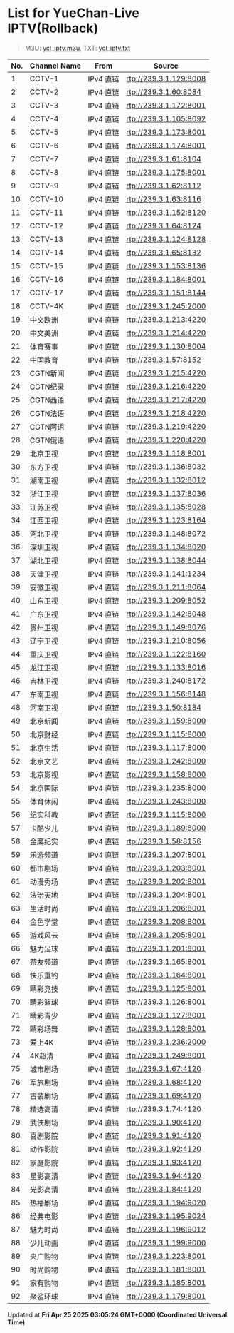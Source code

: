 # List for **YueChan-Live IPTV**(Rollback)

> M3U: [ycl_iptv.m3u](/ycl_iptv.m3u), TXT: [ycl_iptv.txt](/txt/ycl_iptv.txt)

| No. | Channel Name | From | Source |
| --- | ------------ | ---- | ------ |
| 1 | CCTV-1 | IPv4 直链 | <rtp://239.3.1.129:8008> |
| 2 | CCTV-2 | IPv4 直链 | <rtp://239.3.1.60:8084> |
| 3 | CCTV-3 | IPv4 直链 | <rtp://239.3.1.172:8001> |
| 4 | CCTV-4 | IPv4 直链 | <rtp://239.3.1.105:8092> |
| 5 | CCTV-5 | IPv4 直链 | <rtp://239.3.1.173:8001> |
| 6 | CCTV-6 | IPv4 直链 | <rtp://239.3.1.174:8001> |
| 7 | CCTV-7 | IPv4 直链 | <rtp://239.3.1.61:8104> |
| 8 | CCTV-8 | IPv4 直链 | <rtp://239.3.1.175:8001> |
| 9 | CCTV-9 | IPv4 直链 | <rtp://239.3.1.62:8112> |
| 10 | CCTV-10 | IPv4 直链 | <rtp://239.3.1.63:8116> |
| 11 | CCTV-11 | IPv4 直链 | <rtp://239.3.1.152:8120> |
| 12 | CCTV-12 | IPv4 直链 | <rtp://239.3.1.64:8124> |
| 13 | CCTV-13 | IPv4 直链 | <rtp://239.3.1.124:8128> |
| 14 | CCTV-14 | IPv4 直链 | <rtp://239.3.1.65:8132> |
| 15 | CCTV-15 | IPv4 直链 | <rtp://239.3.1.153:8136> |
| 16 | CCTV-16 | IPv4 直链 | <rtp://239.3.1.184:8001> |
| 17 | CCTV-17 | IPv4 直链 | <rtp://239.3.1.151:8144> |
| 18 | CCTV-4K | IPv4 直链 | <rtp://239.3.1.245:2000> |
| 19 | 中文欧洲 | IPv4 直链 | <rtp://239.3.1.213:4220> |
| 20 | 中文美洲 | IPv4 直链 | <rtp://239.3.1.214:4220> |
| 21 | 体育赛事 | IPv4 直链 | <rtp://239.3.1.130:8004> |
| 22 | 中国教育 | IPv4 直链 | <rtp://239.3.1.57:8152> |
| 23 | CGTN新闻 | IPv4 直链 | <rtp://239.3.1.215:4220> |
| 24 | CGTN纪录 | IPv4 直链 | <rtp://239.3.1.216:4220> |
| 25 | CGTN西语 | IPv4 直链 | <rtp://239.3.1.217:4220> |
| 26 | CGTN法语 | IPv4 直链 | <rtp://239.3.1.218:4220> |
| 27 | CGTN阿语 | IPv4 直链 | <rtp://239.3.1.219:4220> |
| 28 | CGTN俄语 | IPv4 直链 | <rtp://239.3.1.220:4220> |
| 29 | 北京卫视 | IPv4 直链 | <rtp://239.3.1.118:8001> |
| 30 | 东方卫视 | IPv4 直链 | <rtp://239.3.1.136:8032> |
| 31 | 湖南卫视 | IPv4 直链 | <rtp://239.3.1.132:8012> |
| 32 | 浙江卫视 | IPv4 直链 | <rtp://239.3.1.137:8036> |
| 33 | 江苏卫视 | IPv4 直链 | <rtp://239.3.1.135:8028> |
| 34 | 江西卫视 | IPv4 直链 | <rtp://239.3.1.123:8164> |
| 35 | 河北卫视 | IPv4 直链 | <rtp://239.3.1.148:8072> |
| 36 | 深圳卫视 | IPv4 直链 | <rtp://239.3.1.134:8020> |
| 37 | 湖北卫视 | IPv4 直链 | <rtp://239.3.1.138:8044> |
| 38 | 天津卫视 | IPv4 直链 | <rtp://239.3.1.141:1234> |
| 39 | 安徽卫视 | IPv4 直链 | <rtp://239.3.1.211:8064> |
| 40 | 山东卫视 | IPv4 直链 | <rtp://239.3.1.209:8052> |
| 41 | 广东卫视 | IPv4 直链 | <rtp://239.3.1.142:8048> |
| 42 | 贵州卫视 | IPv4 直链 | <rtp://239.3.1.149:8076> |
| 43 | 辽宁卫视 | IPv4 直链 | <rtp://239.3.1.210:8056> |
| 44 | 重庆卫视 | IPv4 直链 | <rtp://239.3.1.122:8160> |
| 45 | 龙江卫视 | IPv4 直链 | <rtp://239.3.1.133:8016> |
| 46 | 吉林卫视 | IPv4 直链 | <rtp://239.3.1.240:8172> |
| 47 | 东南卫视 | IPv4 直链 | <rtp://239.3.1.156:8148> |
| 48 | 河南卫视 | IPv4 直链 | <rtp://239.3.1.50:8184> |
| 49 | 北京新闻 | IPv4 直链 | <rtp://239.3.1.159:8000> |
| 50 | 北京财经 | IPv4 直链 | <rtp://239.3.1.115:8000> |
| 51 | 北京生活 | IPv4 直链 | <rtp://239.3.1.117:8000> |
| 52 | 北京文艺 | IPv4 直链 | <rtp://239.3.1.242:8000> |
| 53 | 北京影视 | IPv4 直链 | <rtp://239.3.1.158:8000> |
| 54 | 北京国际 | IPv4 直链 | <rtp://239.3.1.235:8000> |
| 55 | 体育休闲 | IPv4 直链 | <rtp://239.3.1.243:8000> |
| 56 | 纪实科教 | IPv4 直链 | <rtp://239.3.1.115:8000> |
| 57 | 卡酷少儿 | IPv4 直链 | <rtp://239.3.1.189:8000> |
| 58 | 金鹰纪实 | IPv4 直链 | <rtp://239.3.1.58:8156> |
| 59 | 乐游频道 | IPv4 直链 | <rtp://239.3.1.207:8001> |
| 60 | 都市剧场 | IPv4 直链 | <rtp://239.3.1.203:8001> |
| 61 | 动漫秀场 | IPv4 直链 | <rtp://239.3.1.202:8001> |
| 62 | 法治天地 | IPv4 直链 | <rtp://239.3.1.204:8001> |
| 63 | 生活时尚 | IPv4 直链 | <rtp://239.3.1.206:8001> |
| 64 | 金色学堂 | IPv4 直链 | <rtp://239.3.1.208:8001> |
| 65 | 游戏风云 | IPv4 直链 | <rtp://239.3.1.205:8001> |
| 66 | 魅力足球 | IPv4 直链 | <rtp://239.3.1.201:8001> |
| 67 | 茶友频道 | IPv4 直链 | <rtp://239.3.1.165:8001> |
| 68 | 快乐垂钓 | IPv4 直链 | <rtp://239.3.1.164:8001> |
| 69 | 睛彩竞技 | IPv4 直链 | <rtp://239.3.1.125:8001> |
| 70 | 睛彩篮球 | IPv4 直链 | <rtp://239.3.1.126:8001> |
| 71 | 睛彩青少 | IPv4 直链 | <rtp://239.3.1.127:8001> |
| 72 | 睛彩场舞 | IPv4 直链 | <rtp://239.3.1.128:8001> |
| 73 | 爱上4K | IPv4 直链 | <rtp://239.3.1.236:2000> |
| 74 | 4K超清 | IPv4 直链 | <rtp://239.3.1.249:8001> |
| 75 | 城市剧场 | IPv4 直链 | <rtp://239.3.1.67:4120> |
| 76 | 军旅剧场 | IPv4 直链 | <rtp://239.3.1.68:4120> |
| 77 | 古装剧场 | IPv4 直链 | <rtp://239.3.1.69:4120> |
| 78 | 精选高清 | IPv4 直链 | <rtp://239.3.1.74:4120> |
| 79 | 武侠剧场 | IPv4 直链 | <rtp://239.3.1.90:4120> |
| 80 | 喜剧影院 | IPv4 直链 | <rtp://239.3.1.91:4120> |
| 81 | 动作影院 | IPv4 直链 | <rtp://239.3.1.92:4120> |
| 82 | 家庭影院 | IPv4 直链 | <rtp://239.3.1.93:4120> |
| 83 | 星影高清 | IPv4 直链 | <rtp://239.3.1.94:4120> |
| 84 | 光影高清 | IPv4 直链 | <rtp://239.3.1.84:4120> |
| 85 | 热播剧场 | IPv4 直链 | <rtp://239.3.1.194:9020> |
| 86 | 经典电影 | IPv4 直链 | <rtp://239.3.1.195:9024> |
| 87 | 魅力时尚 | IPv4 直链 | <rtp://239.3.1.196:9012> |
| 88 | 少儿动画 | IPv4 直链 | <rtp://239.3.1.199:9000> |
| 89 | 央广购物 | IPv4 直链 | <rtp://239.3.1.223:8001> |
| 90 | 时尚购物 | IPv4 直链 | <rtp://239.3.1.181:8001> |
| 91 | 家有购物 | IPv4 直链 | <rtp://239.3.1.185:8001> |
| 92 | 聚鲨环球 | IPv4 直链 | <rtp://239.3.1.179:8001> |

Updated at **Fri Apr 25 2025 03:05:24 GMT+0000 (Coordinated Universal Time)**
